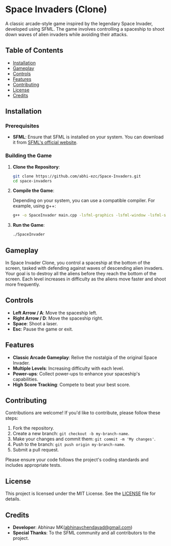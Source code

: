 # Space Invaders (Clone)

A classic arcade-style game inspired by the legendary Space Invader, developed using SFML. The game involves controlling a spaceship to shoot down waves of alien invaders while avoiding their attacks.

## Table of Contents

- [Installation](#installation)
- [Gameplay](#gameplay)
- [Controls](#controls)
- [Features](#features)
- [Contributing](#contributing)
- [License](#license)
- [Credits](#credits)

## Installation

### Prerequisites

- **SFML**: Ensure that SFML is installed on your system. You can download it from [SFML's official website](https://www.sfml-dev.org/download.php).

### Building the Game

1. **Clone the Repository**:

   ```bash
   git clone https://github.com/abhi-ezc/Space-Invaders.git
   cd space-invaders
   ```

2. **Compile the Game**:

   Depending on your system, you can use a compatible compiler. For example, using g++:

   ```bash
   g++ -o SpaceInvader main.cpp -lsfml-graphics -lsfml-window -lsfml-system
   ```

3. **Run the Game**:

   ```bash
   ./SpaceInvader
   ```

## Gameplay

In Space Invader Clone, you control a spaceship at the bottom of the screen, tasked with defending against waves of descending alien invaders. Your goal is to destroy all the aliens before they reach the bottom of the screen. Each level increases in difficulty as the aliens move faster and shoot more frequently.

## Controls

- **Left Arrow / A**: Move the spaceship left.
- **Right Arrow / D**: Move the spaceship right.
- **Space**: Shoot a laser.
- **Esc**: Pause the game or exit.

## Features

- **Classic Arcade Gameplay**: Relive the nostalgia of the original Space Invader.
- **Multiple Levels**: Increasing difficulty with each level.
- **Power-ups**: Collect power-ups to enhance your spaceship's capabilities.
- **High Score Tracking**: Compete to beat your best score.

## Contributing

Contributions are welcome! If you'd like to contribute, please follow these steps:

1. Fork the repository.
2. Create a new branch: `git checkout -b my-branch-name`.
3. Make your changes and commit them: `git commit -m 'My changes'`.
4. Push to the branch: `git push origin my-branch-name`.
5. Submit a pull request.

Please ensure your code follows the project's coding standards and includes appropriate tests.

## License

This project is licensed under the MIT License. See the [LICENSE](LICENSE) file for details.

## Credits

- **Developer**: Abhinav MK(abhinavchendayad@gmail.com)
- **Special Thanks**: To the SFML community and all contributors to the project.
